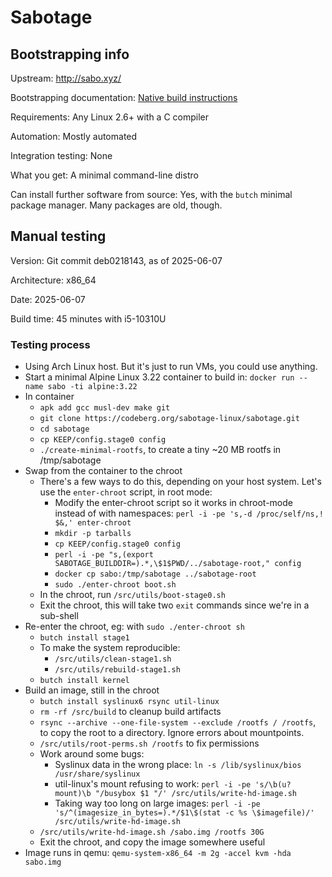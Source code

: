 # Sabotage

## Bootstrapping info

Upstream: http://sabo.xyz/

Bootstrapping documentation: [Native build instructions](https://codeberg.org/sabotage-linux/sabotage/src/branch/master/README.md#native-build-instructions)

Requirements: Any Linux 2.6+ with a C compiler

Automation: Mostly automated

Integration testing: None

What you get: A minimal command-line distro

Can install further software from source: Yes, with the `butch` minimal package manager. Many packages are old, though.

## Manual testing

Version: Git commit deb0218143, as of 2025-06-07

Architecture: x86_64

Date: 2025-06-07

Build time: 45 minutes with i5-10310U

### Testing process

* Using Arch Linux host. But it's just to run VMs, you could use anything.
* Start a minimal Alpine Linux 3.22 container to build in: `docker run --name sabo -ti alpine:3.22`
* In container
    * `apk add gcc musl-dev make git`
    * `git clone https://codeberg.org/sabotage-linux/sabotage.git`
    * `cd sabotage`
    * `cp KEEP/config.stage0 config`
    * `./create-minimal-rootfs`, to create a tiny ~20 MB rootfs in /tmp/sabotage
* Swap from the container to the chroot
    * There's a few ways to do this, depending on your host system. Let's use the `enter-chroot` script, in root mode:
        * Modify the enter-chroot script so it works in chroot-mode instead of with namespaces: `perl -i -pe 's,-d /proc/self/ns,! $&,' enter-chroot`
        * `mkdir -p tarballs`
        * `cp KEEP/config.stage0 config`
        * `perl -i -pe "s,(export SABOTAGE_BUILDDIR=).*,\$1$PWD/../sabotage-root," config`
        * `docker cp sabo:/tmp/sabotage ../sabotage-root`
        * `sudo ./enter-chroot boot.sh`
    * In the chroot, run `/src/utils/boot-stage0.sh`
    * Exit the chroot, this will take two `exit` commands since we're in a sub-shell
* Re-enter the chroot, eg: with `sudo ./enter-chroot sh`
    * `butch install stage1`
    * To make the system reproducible:
        * `/src/utils/clean-stage1.sh`
        * `/src/utils/rebuild-stage1.sh`
    * `butch install kernel`
* Build an image, still in the chroot
    * `butch install syslinux6 rsync util-linux`
    * `rm -rf /src/build` to cleanup build artifacts
    * `rsync --archive --one-file-system --exclude /rootfs / /rootfs`, to copy the root to a directory. Ignore errors about mountpoints.
    * `/src/utils/root-perms.sh /rootfs` to fix permissions
    * Work around some bugs:
        * Syslinux data in the wrong place: `ln -s /lib/syslinux/bios /usr/share/syslinux`
        * util-linux's mount refusing to work: `perl -i -pe 's/\b(u?mount)\b "/busybox $1 "/' /src/utils/write-hd-image.sh`
        * Taking way too long on large images: `perl -i -pe 's/^(imagesize_in_bytes=).*/$1\$(stat -c %s \$imagefile)/' /src/utils/write-hd-image.sh`
    * `/src/utils/write-hd-image.sh /sabo.img /rootfs 30G`
    * Exit the chroot, and copy the image somewhere useful
* Image runs in qemu: `qemu-system-x86_64 -m 2g -accel kvm -hda sabo.img`

